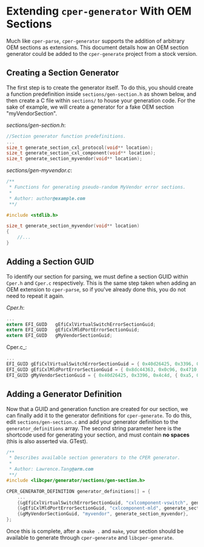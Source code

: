 # Extending `cper-generator` With OEM Sections

Much like `cper-parse`, `cper-generator` supports the addition of arbitrary OEM
sections as extensions. This document details how an OEM section generator could
be added to the `cper-generate` project from a stock version.

## Creating a Section Generator

The first step is to create the generator itself. To do this, you should create
a function predefinition inside `sections/gen-section.h` as shown below, and
then create a C file within `sections/` to house your generation code. For the
sake of example, we will create a generator for a fake OEM section
"myVendorSection".

_sections/gen-section.h_:

```c
//Section generator function predefinitions.
...
size_t generate_section_cxl_protocol(void** location);
size_t generate_section_cxl_component(void** location);
size_t generate_section_myvendor(void** location);
```

_sections/gen-myvendor.c_:

```c
/**
 * Functions for generating pseudo-random MyVendor error sections.
 *
 * Author: author@example.com
 **/

#include <stdlib.h>

size_t generate_section_myvendor(void** location)
{
    //...
}
```

## Adding a Section GUID

To identify our section for parsing, we must define a section GUID within
`Cper.h` and `Cper.c` respectively. This is the same step taken when adding an
OEM extension to `cper-parse`, so if you've already done this, you do not need
to repeat it again.

_Cper.h_:

```c
...
extern EFI_GUID   gEfiCxlVirtualSwitchErrorSectionGuid;
extern EFI_GUID   gEfiCxlMldPortErrorSectionGuid;
extern EFI_GUID   gMyVendorSectionGuid;
```

Cper.c\_:

```c
...
EFI_GUID gEfiCxlVirtualSwitchErrorSectionGuid = { 0x40d26425, 0x3396, 0x4c4d, { 0xa5, 0xda, 0x3d, 0x47, 0x26, 0x3a, 0xf4, 0x25 }};
EFI_GUID gEfiCxlMldPortErrorSectionGuid = { 0x8dc44363, 0x0c96, 0x4710, { 0xb7, 0xbf, 0x04, 0xbb, 0x99, 0x53, 0x4c, 0x3f }};
EFI_GUID gMyVendorSectionGuid = { 0x40d26425, 0x3396, 0x4c4d, { 0xa5, 0xda, 0x3d, 0x47, 0x26, 0x3a, 0xf4, 0x25 }};
```

## Adding a Generator Definition

Now that a GUID and generation function are created for our section, we can
finally add it to the generator definitions for `cper-generate`. To do this,
edit `sections/gen-section.c` and add your generator definition to the
`generator_definitions` array. The second string parameter here is the shortcode
used for generating your section, and must contain **no spaces** (this is also
asserted via. GTest).

```c
/**
 * Describes available section generators to the CPER generator.
 *
 * Author: Lawrence.Tang@arm.com
 **/
#include <libcper/generator/sections/gen-section.h>

CPER_GENERATOR_DEFINITION generator_definitions[] = {
    ...
    {&gEfiCxlVirtualSwitchErrorSectionGuid, "cxlcomponent-vswitch", generate_section_cxl_component},
    {&gEfiCxlMldPortErrorSectionGuid, "cxlcomponent-mld", generate_section_cxl_component},
    {&gMyVendorSectionGuid, "myvendor", generate_section_myvendor},
};
```

Once this is complete, after a `cmake .` and `make`, your section should be
available to generate through `cper-generate` and `libcper-generate`.
